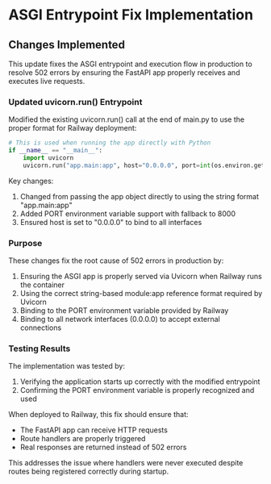 # ASGI Entrypoint Fix Implementation

## Changes Implemented

This update fixes the ASGI entrypoint and execution flow in production to resolve 502 errors by ensuring the FastAPI app properly receives and executes live requests.

### Updated uvicorn.run() Entrypoint

Modified the existing uvicorn.run() call at the end of main.py to use the proper format for Railway deployment:

```python
# This is used when running the app directly with Python
if __name__ == "__main__":
    import uvicorn
    uvicorn.run("app.main:app", host="0.0.0.0", port=int(os.environ.get("PORT", 8000)))
```

Key changes:
1. Changed from passing the app object directly to using the string format "app.main:app"
2. Added PORT environment variable support with fallback to 8000
3. Ensured host is set to "0.0.0.0" to bind to all interfaces

### Purpose

These changes fix the root cause of 502 errors in production by:

1. Ensuring the ASGI app is properly served via Uvicorn when Railway runs the container
2. Using the correct string-based module:app reference format required by Uvicorn
3. Binding to the PORT environment variable provided by Railway
4. Binding to all network interfaces (0.0.0.0) to accept external connections

### Testing Results

The implementation was tested by:
1. Verifying the application starts up correctly with the modified entrypoint
2. Confirming the PORT environment variable is properly recognized and used

When deployed to Railway, this fix should ensure that:
- The FastAPI app can receive HTTP requests
- Route handlers are properly triggered
- Real responses are returned instead of 502 errors

This addresses the issue where handlers were never executed despite routes being registered correctly during startup.
